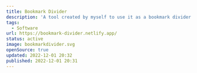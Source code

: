 ```yaml
---
title: Bookmark Divider
description: 'A tool created by myself to use it as a bookmark divider between my favicon bookmarks.'
tags:
  - Software
url: https://bookmark-divider.netlify.app/
status: active
image: bookmarkdivider.svg
openSource: true
updated: 2022-12-01 20:32
published: 2022-12-01 20:31
---
```

